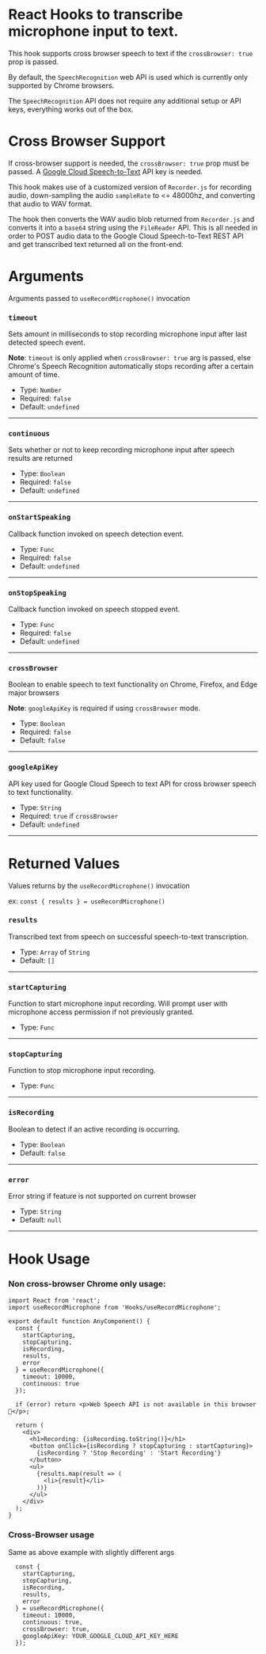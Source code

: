 # React Hooks to transcribe microphone input to text.

This hook supports cross browser speech to text if the `crossBrowser: true` prop is passed.

By default, the `SpeechRecognition` web API is used which is currently only supported by Chrome browsers.

The `SpeechRecognition` API does not require any additional setup or API keys, everything works out of the box.

# Cross Browser Support

If cross-browser support is needed, the `crossBrowser: true` prop must be passed. A [Google Cloud Speech-to-Text](https://cloud.google.com/speech-to-text/) API key is needed.

This hook makes use of a customized version of `Recorder.js` for recording audio, down-sampling the audio `sampleRate` to <= 48000hz, and converting that audio to WAV format.

The hook then converts the WAV audio blob returned from `Recorder.js` and converts it into a `base64` string using the `FileReader` API. This is all needed in order to POST audio data to the Google Cloud Speech-to-Text REST API and get transcribed text returned all on the front-end.

# Arguments

Arguments passed to `useRecordMicrophone()` invocation

### `timeout`

Sets amount in milliseconds to stop recording microphone input after last detected speech event.

**Note**: `timeout` is only applied when `crossBrowser: true` arg is passed, else Chrome's Speech Recognition automatically stops recording after a certain amount of time.

- Type: `Number`
- Required: `false`
- Default: `undefined`

<hr>

### `continuous`

Sets whether or not to keep recording microphone input after speech results are returned

- Type: `Boolean`
- Required: `false`
- Default: `undefined`

<hr>

### `onStartSpeaking`

Callback function invoked on speech detection event.

- Type: `Func`
- Required: `false`
- Default: `undefined`

<hr>

### `onStopSpeaking`

Callback function invoked on speech stopped event.

- Type: `Func`
- Required: `false`
- Default: `undefined`

<hr>

### `crossBrowser`

Boolean to enable speech to text functionality on Chrome, Firefox, and Edge major browsers

**Note**: `googleApiKey` is required if using `crossBrowser` mode.

- Type: `Boolean`
- Required: `false`
- Default: `false`

<hr>

### `googleApiKey`

API key used for Google Cloud Speech to text API for cross browser speech to text functionality.

- Type: `String`
- Required: `true` if `crossBrowser`
- Default: `undefined`

<hr>

# Returned Values

Values returns by the `useRecordMicrophone()` invocation

ex: `const { results } = useRecordMicrophone()`

### `results`

Transcribed text from speech on successful speech-to-text transcription.

- Type: `Array` of `String`
- Default: `[]`

<hr>

### `startCapturing`

Function to start microphone input recording. Will prompt user with microphone access permission if not previously granted.

- Type: `Func`

<hr>

### `stopCapturing`

Function to stop microphone input recording.

- Type: `Func`

<hr>

### `isRecording`

Boolean to detect if an active recording is occurring.

- Type: `Boolean`
- Default: `false`

<hr>

### `error`

Error string if feature is not supported on current browser

- Type: `String`
- Default: `null`

<hr>

# Hook Usage

### Non cross-browser Chrome only usage:

```JSX
import React from 'react';
import useRecordMicrophone from 'Hooks/useRecordMicrophone';

export default function AnyComponent() {
  const {
    startCapturing,
    stopCapturing,
    isRecording,
    results,
    error
  } = useRecordMicrophone({
    timeout: 10000,
    continuous: true
  });

  if (error) return <p>Web Speech API is not available in this browser 🤷‍</p>;

  return (
    <div>
      <h1>Recording: {isRecording.toString()}</h1>
      <button onClick={isRecording ? stopCapturing : startCapturing}>
        {isRecording ? 'Stop Recording' : 'Start Recording'}
      </button>
      <ul>
        {results.map(result => (
          <li>{result}</li>
        ))}
      </ul>
    </div>
  );
}
```

### Cross-Browser usage

Same as above example with slightly different args

```JSX
  const {
    startCapturing,
    stopCapturing,
    isRecording,
    results,
    error
  } = useRecordMicrophone({
    timeout: 10000,
    continuous: true,
    crossBrowser: true,
    googleApiKey: YOUR_GOOGLE_CLOUD_API_KEY_HERE
  });
```
